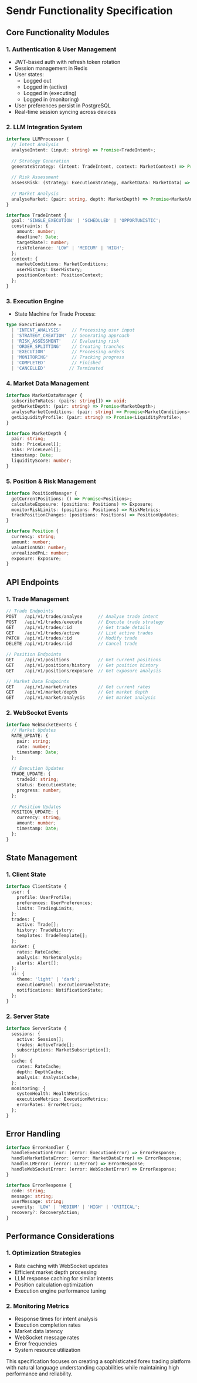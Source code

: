 # Sendr Functionality Specification

## Core Functionality Modules

### 1. Authentication & User Management
- JWT-based auth with refresh token rotation
- Session management in Redis
- User states:
  - Logged out
  - Logged in (active)
  - Logged in (executing)
  - Logged in (monitoring)
- User preferences persist in PostgreSQL
- Real-time session syncing across devices

### 2. LLM Integration System
```typescript
interface LLMProcessor {
  // Intent Analysis
  analyseIntent: (input: string) => Promise<TradeIntent>;
  
  // Strategy Generation
  generateStrategy: (intent: TradeIntent, context: MarketContext) => Promise<ExecutionStrategy>;
  
  // Risk Assessment
  assessRisk: (strategy: ExecutionStrategy, marketData: MarketData) => Promise<RiskAssessment>;
  
  // Market Analysis
  analyseMarket: (pair: string, depth: MarketDepth) => Promise<MarketAnalysis>;
}

interface TradeIntent {
  goal: 'SINGLE_EXECUTION' | 'SCHEDULED' | 'OPPORTUNISTIC';
  constraints: {
    amount: number;
    deadline?: Date;
    targetRate?: number;
    riskTolerance: 'LOW' | 'MEDIUM' | 'HIGH';
  };
  context: {
    marketConditions: MarketConditions;
    userHistory: UserHistory;
    positionContext: PositionContext;
  };
}
```

### 3. Execution Engine
- State Machine for Trade Process:
```typescript
type ExecutionState =
  | 'INTENT_ANALYSIS'    // Processing user input
  | 'STRATEGY_CREATION'  // Generating approach
  | 'RISK_ASSESSMENT'    // Evaluating risk
  | 'ORDER_SPLITTING'    // Creating tranches
  | 'EXECUTION'          // Processing orders
  | 'MONITORING'         // Tracking progress
  | 'COMPLETED'          // Finished
  | 'CANCELLED'         // Terminated
```

### 4. Market Data Management
```typescript
interface MarketDataManager {
  subscribeToRates: (pairs: string[]) => void;
  getMarketDepth: (pair: string) => Promise<MarketDepth>;
  analyseMarketConditions: (pair: string) => Promise<MarketConditions>;
  getLiquidityProfile: (pair: string) => Promise<LiquidityProfile>;
}

interface MarketDepth {
  pair: string;
  bids: PriceLevel[];
  asks: PriceLevel[];
  timestamp: Date;
  liquidityScore: number;
}
```

### 5. Position & Risk Management
```typescript
interface PositionManager {
  getCurrentPositions: () => Promise<Positions>;
  calculateExposure: (positions: Positions) => Exposure;
  monitorRiskLimits: (positions: Positions) => RiskMetrics;
  trackPositionChanges: (positions: Positions) => PositionUpdates;
}

interface Position {
  currency: string;
  amount: number;
  valuationUSD: number;
  unrealizedPnL: number;
  exposure: Exposure;
}
```

## API Endpoints

### 1. Trade Management
```typescript
// Trade Endpoints
POST   /api/v1/trades/analyse      // Analyse trade intent
POST   /api/v1/trades/execute      // Execute trade strategy
GET    /api/v1/trades/:id          // Get trade details
GET    /api/v1/trades/active       // List active trades
PATCH  /api/v1/trades/:id          // Modify trade
DELETE /api/v1/trades/:id          // Cancel trade

// Position Endpoints
GET    /api/v1/positions           // Get current positions
GET    /api/v1/positions/history   // Get position history
GET    /api/v1/positions/exposure  // Get exposure analysis

// Market Data Endpoints
GET    /api/v1/market/rates        // Get current rates
GET    /api/v1/market/depth        // Get market depth
GET    /api/v1/market/analysis     // Get market analysis
```

### 2. WebSocket Events
```typescript
interface WebSocketEvents {
  // Market Updates
  RATE_UPDATE: {
    pair: string;
    rate: number;
    timestamp: Date;
  };
  
  // Execution Updates
  TRADE_UPDATE: {
    tradeId: string;
    status: ExecutionState;
    progress: number;
  };
  
  // Position Updates
  POSITION_UPDATE: {
    currency: string;
    amount: number;
    timestamp: Date;
  };
}
```

## State Management

### 1. Client State
```typescript
interface ClientState {
  user: {
    profile: UserProfile;
    preferences: UserPreferences;
    limits: TradingLimits;
  };
  trades: {
    active: Trade[];
    history: TradeHistory;
    templates: TradeTemplate[];
  };
  market: {
    rates: RateCache;
    analysis: MarketAnalysis;
    alerts: Alert[];
  };
  ui: {
    theme: 'light' | 'dark';
    executionPanel: ExecutionPanelState;
    notifications: NotificationState;
  };
}
```

### 2. Server State
```typescript
interface ServerState {
  sessions: {
    active: Session[];
    trades: ActiveTrade[];
    subscriptions: MarketSubscription[];
  };
  cache: {
    rates: RateCache;
    depth: DepthCache;
    analysis: AnalysisCache;
  };
  monitoring: {
    systemHealth: HealthMetrics;
    executionMetrics: ExecutionMetrics;
    errorRates: ErrorMetrics;
  };
}
```

## Error Handling
```typescript
interface ErrorHandler {
  handleExecutionError: (error: ExecutionError) => ErrorResponse;
  handleMarketDataError: (error: MarketDataError) => ErrorResponse;
  handleLLMError: (error: LLMError) => ErrorResponse;
  handleWebSocketError: (error: WebSocketError) => ErrorResponse;
}

interface ErrorResponse {
  code: string;
  message: string;
  userMessage: string;
  severity: 'LOW' | 'MEDIUM' | 'HIGH' | 'CRITICAL';
  recovery?: RecoveryAction;
}
```

## Performance Considerations

### 1. Optimization Strategies
- Rate caching with WebSocket updates
- Efficient market depth processing
- LLM response caching for similar intents
- Position calculation optimization
- Execution engine performance tuning

### 2. Monitoring Metrics
- Response times for intent analysis
- Execution completion rates
- Market data latency
- WebSocket message rates
- Error frequencies
- System resource utilization

This specification focuses on creating a sophisticated forex trading platform with natural language understanding capabilities while maintaining high performance and reliability.
